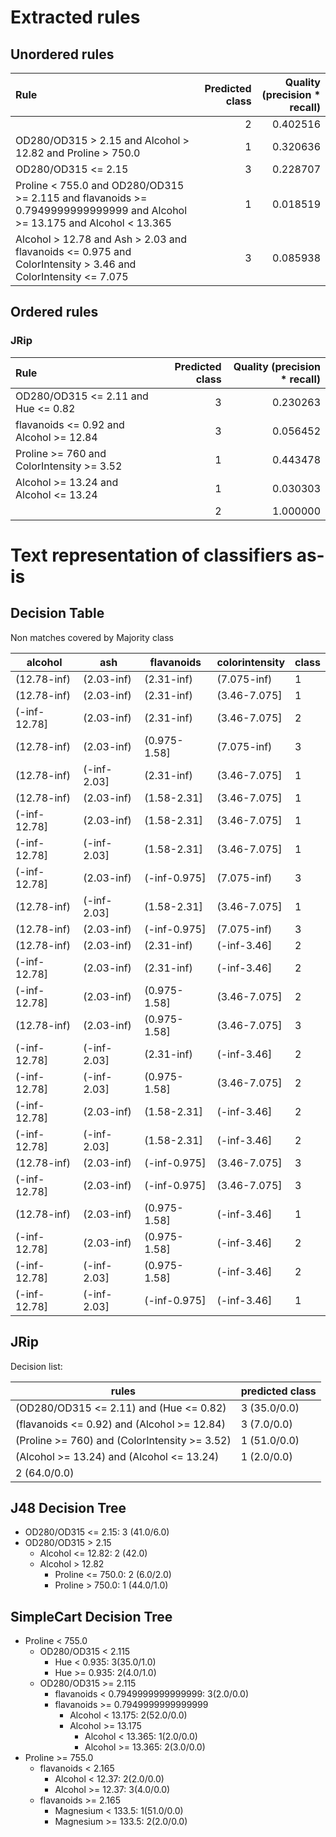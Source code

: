 # Extracted rules

## Unordered rules

| Rule | Predicted class | Quality (precision * recall) |
|:----|----:|----:|
|  | 2 | 0.402516 |
| OD280/OD315 > 2.15 and Alcohol > 12.82 and Proline > 750.0 | 1 | 0.320636 |
| OD280/OD315 <= 2.15 | 3 | 0.228707 |
| Proline < 755.0 and OD280/OD315 >= 2.115 and flavanoids >= 0.7949999999999999 and Alcohol >= 13.175 and Alcohol < 13.365 | 1 | 0.018519 |
| Alcohol > 12.78 and Ash > 2.03 and flavanoids <= 0.975 and ColorIntensity > 3.46 and ColorIntensity <= 7.075 | 3 | 0.085938 |

## Ordered rules

### JRip

| Rule | Predicted class | Quality (precision * recall) |
|:----|----:|----:|
| OD280/OD315 <= 2.11 and Hue <= 0.82 | 3 | 0.230263 |
| flavanoids <= 0.92 and Alcohol >= 12.84 | 3 | 0.056452 |
| Proline >= 760 and ColorIntensity >= 3.52 | 1 | 0.443478 |
| Alcohol >= 13.24 and Alcohol <= 13.24 | 1 | 0.030303 |
|  | 2 | 1.000000 |


# Text representation of classifiers as-is

## Decision Table

Non matches covered by Majority class

alcohol|ash|flavanoids|colorintensity|class
---|---|---|---|---
(12.78-inf)|(2.03-inf)|(2.31-inf)|(7.075-inf)|1
(12.78-inf)|(2.03-inf)|(2.31-inf)|(3.46-7.075]|1
(-inf-12.78]|(2.03-inf)|(2.31-inf)|(3.46-7.075]|2
(12.78-inf)|(2.03-inf)|(0.975-1.58]|(7.075-inf)|3
(12.78-inf)|(-inf-2.03]|(2.31-inf)|(3.46-7.075]|1
(12.78-inf)|(2.03-inf)|(1.58-2.31]|(3.46-7.075]|1
(-inf-12.78]|(2.03-inf)|(1.58-2.31]|(3.46-7.075]|1
(-inf-12.78]|(-inf-2.03]|(1.58-2.31]|(3.46-7.075]|1
(-inf-12.78]|(2.03-inf)|(-inf-0.975]|(7.075-inf)|3
(12.78-inf)|(-inf-2.03]|(1.58-2.31]|(3.46-7.075]|1
(12.78-inf)|(2.03-inf)|(-inf-0.975]|(7.075-inf)|3
(12.78-inf)|(2.03-inf)|(2.31-inf)|(-inf-3.46]|2
(-inf-12.78]|(2.03-inf)|(2.31-inf)|(-inf-3.46]|2
(-inf-12.78]|(2.03-inf)|(0.975-1.58]|(3.46-7.075]|2
(12.78-inf)|(2.03-inf)|(0.975-1.58]|(3.46-7.075]|3
(-inf-12.78]|(-inf-2.03]|(2.31-inf)|(-inf-3.46]|2
(-inf-12.78]|(-inf-2.03]|(0.975-1.58]|(3.46-7.075]|2
(-inf-12.78]|(2.03-inf)|(1.58-2.31]|(-inf-3.46]|2
(-inf-12.78]|(-inf-2.03]|(1.58-2.31]|(-inf-3.46]|2
(12.78-inf)|(2.03-inf)|(-inf-0.975]|(3.46-7.075]|3
(-inf-12.78]|(2.03-inf)|(-inf-0.975]|(3.46-7.075]|3
(12.78-inf)|(2.03-inf)|(0.975-1.58]|(-inf-3.46]|1
(-inf-12.78]|(2.03-inf)|(0.975-1.58]|(-inf-3.46]|2
(-inf-12.78]|(-inf-2.03]|(0.975-1.58]|(-inf-3.46]|2
(-inf-12.78]|(-inf-2.03]|(-inf-0.975]|(-inf-3.46]|1

## JRip

Decision list:

rules | predicted class
---|---
(OD280/OD315 <= 2.11) and (Hue <= 0.82)|3 (35.0/0.0)
(flavanoids <= 0.92) and (Alcohol >= 12.84)|3 (7.0/0.0)
(Proline >= 760) and (ColorIntensity >= 3.52)|1 (51.0/0.0)
(Alcohol >= 13.24) and (Alcohol <= 13.24)|1 (2.0/0.0)
|2 (64.0/0.0)


## J48 Decision Tree

* OD280/OD315 <= 2.15: 3 (41.0/6.0)
* OD280/OD315 > 2.15
	* Alcohol <= 12.82: 2 (42.0)
	* Alcohol > 12.82
		* Proline <= 750.0: 2 (6.0/2.0)
		* Proline > 750.0: 1 (44.0/1.0)


## SimpleCart Decision Tree

* Proline < 755.0
	* OD280/OD315 < 2.115
		* Hue < 0.935: 3(35.0/1.0)
		* Hue >= 0.935: 2(4.0/1.0)
	* OD280/OD315 >= 2.115
		* flavanoids < 0.7949999999999999: 3(2.0/0.0)
		* flavanoids >= 0.7949999999999999
			* Alcohol < 13.175: 2(52.0/0.0)
			* Alcohol >= 13.175
				* Alcohol < 13.365: 1(2.0/0.0)
				* Alcohol >= 13.365: 2(3.0/0.0)
* Proline >= 755.0
	* flavanoids < 2.165
		* Alcohol < 12.37: 2(2.0/0.0)
		* Alcohol >= 12.37: 3(4.0/0.0)
	* flavanoids >= 2.165
		* Magnesium < 133.5: 1(51.0/0.0)
		* Magnesium >= 133.5: 2(2.0/0.0)


